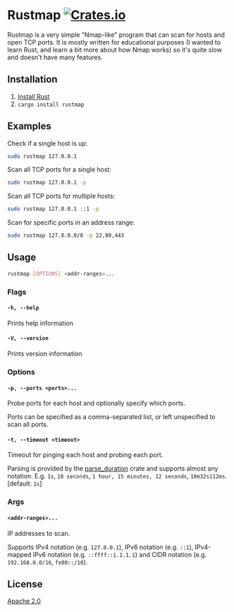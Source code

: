 # Rustmap [![Crates.io](https://img.shields.io/crates/v/rustmap)](https://crates.io/crates/rustmap)

Rustmap is a very simple "Nmap-like" program that can scan for hosts and open TCP ports. It is mostly written for educational purposes (I wanted to learn Rust, and learn a bit more about how Nmap works) so it's quite slow and doesn't have many features.

## Installation

1. [Install Rust](https://www.rust-lang.org/tools/install)
2. `cargo install rustmap`

## Examples

Check if a single host is up:

```sh
sudo rustmap 127.0.0.1
```

Scan all TCP ports for a single host:

```sh
sudo rustmap 127.0.0.1 -p
```

Scan all TCP ports for multiple hosts:

```sh
sudo rustmap 127.0.0.1 ::1 -p
```

Scan for specific ports in an address range:

```sh
sudo rustmap 127.0.0.0/8 -p 22,80,443
```

## Usage

```sh
rustmap [OPTIONS] <addr-ranges>...
```

### Flags

#### `-h, --help`

Prints help information

#### `-V, --version`

Prints version information

### Options

#### `-p, --ports <ports>...`

Probe ports for each host and optionally specify which ports.

Ports can be specified as a comma-separated list, or left unspecified to scan all ports.

#### `-t, --timeout <timeout>`

Timeout for pinging each host and probing each port.

Parsing is provided by the [parse_duration](https://crates.io/crates/parse_duration) crate and supports almost any notation. E.g. `1s`, `10 seconds`, `1 hour, 15 minutes, 12 seconds`, `10m32s112ms`. [default: `1s`]

### Args

#### `<addr-ranges>...`

IP addresses to scan.

Supports IPv4 notation (e.g. `127.0.0.1`), IPv6 notation (e.g. `::1`), IPv4-mapped IPv6 notation (e.g. `::ffff::1.1.1.1`) and CIDR notation (e.g. `192.168.0.0/16`, `fe80::/10`).

## License
[Apache 2.0](./LICENSE)
